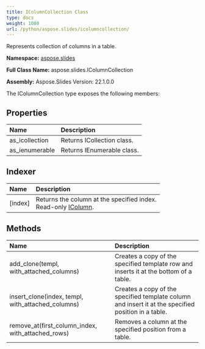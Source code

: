 ```yaml
---
title: IColumnCollection Class
type: docs
weight: 1080
url: /python/aspose.slides/icolumncollection/
---
```


Represents collection of columns in a table.

**Namespace:** [aspose.slides](/python/aspose.slides/)

**Full Class Name:** aspose.slides.IColumnCollection

**Assembly:**  Aspose.Slides Version: 22.1.0.0

The IColumnCollection type exposes the following members:
## **Properties**
|**Name**|**Description**|
| :- | :- |
|as_icollection|Returns ICollection class.|
|as_ienumerable|Returns IEnumerable class.|
## **Indexer**
|**Name**|**Description**|
| :- | :- |
|[index]|Returns the column at the specified index.<br/>            Read-only [IColumn](/python/aspose.slides/icolumn/).|
## **Methods**
|**Name**|**Description**|
| :- | :- |
|add_clone(templ, with_attached_columns)|Creates a copy of the specified template row and inserts it at the bottom of a table.|
|insert_clone(index, templ, with_attached_columns)|Creates a copy of the specified template column and insert it at the specified position in a table.|
|remove_at(first_column_index, with_attached_rows)|Removes a column at the specified position from a table.|
